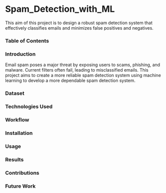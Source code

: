 # Spam_Detection_with_ML
This aim of this project is to design a robust spam detection system that effectively classifies emails and minimizes false positives and negatives.

### Table of Contents

### Introduction
Email spam poses a major threat by exposing users to scams, phishing, and malware. Current filters often fail, leading to misclassified emails. This project aims to create a more reliable spam detection system using machine learning to develop a more dependable spam detection system.

### Dataset

### Technologies Used

### Workflow
                         
### Installation

### Usage

### Results

### Contributions

### Future Work
